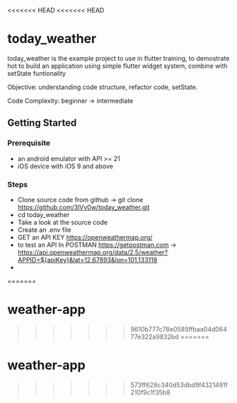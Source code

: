 <<<<<<< HEAD
<<<<<<< HEAD
<!-- @format -->

# today_weather

today_weather is the example project to use in flutter training, to demostrate hot to build an application using simple flutter widget system, combine with setState funtionality

Objective: understanding code structure, refactor code, setState.

Code Complexity: beginner -> intermediate

## Getting Started

### Prerequisite

- an android emulator with API >= 21
- iOS device with iOS 9 and above

### Steps

- Clone source code from github
  -> git clone https://github.com/3lVv0w/today_weather.git
- cd today_weather
- Take a look at the source code
- Create an .env file
- GET an API KEY https://openweathermap.org/
- to test an API In POSTMAN https://getpostman.com -> https://api.openweathermap.org/data/2.5/weather?APPID=${apiKey}&lat=12.67893&lon=101.133118
-
=======
# weather-app
>>>>>>> 9610b777c78e0585ffbaa04d06477e322a9832bd
=======
# weather-app
>>>>>>> 573ff628c340d53dbd9f4321491f210f9c1f35b8
